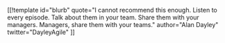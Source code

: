 [[!template id="blurb"
quote="I cannot recommend this enough. Listen to every episode. Talk about them in your team. Share them with your managers. Managers, share them with your teams."
author="Alan Dayley"
twitter="DayleyAgile"
]]
